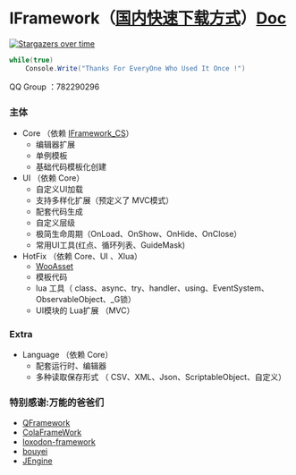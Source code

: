 # IFramework（[国内快速下载方式](https://www.aicxz.com/IFramework/PkgListPage)）[Doc](https://blog.csdn.net/qq_37221502/category_10284376.html?spm=1001.2014.3001.5482)

[![Stargazers over time](https://starchart.cc/OnClick9927/IFramework-Unity.svg)](https://starchart.cc/OnClick9927/IFramework)

``` csharp
while(true)
    Console.Write("Thanks For EveryOne Who Used It Once !")
```
QQ Group ：782290296 

### 主体
* Core （依赖  [IFramework_CS](https://github.com/OnClick9927/IFramework_CS)）
  * 编辑器扩展
  * 单例模板
  * 基础代码模板化创建
* UI  （依赖  Core） 
  * 自定义UI加载
  * 支持多样化扩展（预定义了 MVC模式）
  * 配套代码生成
  * 自定义层级
  * 极简生命周期（OnLoad、OnShow、OnHide、OnClose）
  * 常用UI工具(红点、循环列表、GuideMask)
* HotFix （依赖  Core、UI 、Xlua）
  * [WooAsset](https://github.com/OnClick9927/WooAsset)
  * 模板代码
  * lua 工具（ class、async、try、handler、using、EventSystem、ObservableObject、_G锁）
  * UI模块的 Lua扩展 （MVC）
### Extra
* Language （依赖  Core）
  * 配套运行时、编辑器
  * 多种读取保存形式 （ CSV、XML、Json、ScriptableObject、自定义）

### 特别感谢:万能的爸爸们
* [QFramework](https://github.com/liangxiegame/QFramework)
* [ColaFrameWork](https://github.com/XINCGer/ColaFrameWork)
* [loxodon-framework](https://github.com/vovgou/loxodon-framework)
* [bouyei](https://gitee.com/bouyei)
* [JEngine](https://github.com/JasonXuDeveloper/JEngine)


